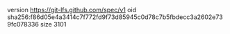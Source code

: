 version https://git-lfs.github.com/spec/v1
oid sha256:f86d05e4a3414c7f772fd9f73d85945c0d78c7b5fbdecc3a2602e739fc078336
size 3101

